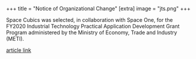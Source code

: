 +++
title = "Notice of Organizational Change"
[extra]
image = "jts.png"
+++

Space Cubics was selected, in collaboration with Space One, for the FY2020 Industrial Technology Practical Application Development Grant Program administered by the Ministry of Economy, Trade and Industry (METI). 

[article link](https://sii.or.jp/space02/decision.html) 

